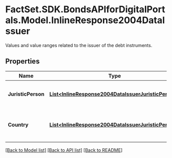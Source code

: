 # FactSet.SDK.BondsAPIforDigitalPortals.Model.InlineResponse2004DataIssuer
Values and value ranges related to the issuer of the debt instruments.

## Properties

Name | Type | Description | Notes
------------ | ------------- | ------------- | -------------
**JuristicPerson** | [**List&lt;InlineResponse2004DataIssuerJuristicPerson&gt;**](InlineResponse2004DataIssuerJuristicPerson.md) | List of juristic persons in the role of an issuer. See endpoint &#x60;/debtInstrument/issuer/search&#x60; for possible values. | [optional] 
**Country** | [**List&lt;InlineResponse2004DataIssuerJuristicPerson&gt;**](InlineResponse2004DataIssuerJuristicPerson.md) | List of countries where the issuers of the debt instruments are registered. See endpoint &#x60;/basic/region/country/list&#x60; for possible values. | [optional] 

[[Back to Model list]](../README.md#documentation-for-models) [[Back to API list]](../README.md#documentation-for-api-endpoints) [[Back to README]](../README.md)

